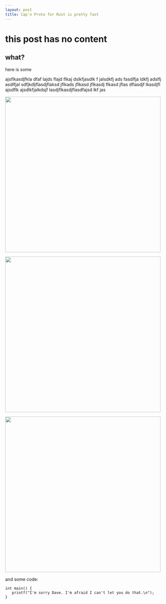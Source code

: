 ```yaml
---
layout: post
title: Cap'n Proto for Rust is pretty fast
---
```


# this post has no content

## what?

here is some

ajsflkasdjfkla dfaf lajds flajd flkaj dslkfjasdlk f jalsdkfj ads
fasdlfja ldkfj
adslfj
asdlfjal
sdfjkdljflasdjflaksd jflkads jflkasd jflkasdj flkasd jflas
dflasdjf lkasdjfl ajsdflk ajsdlkfjalkdsjf lasdjflkasdjflasdfajsd lkf jas

<img src="{{site.baseurl}}/assets/carsales.png"
     width="500"/>

<img src="{{site.baseurl}}/assets/catrank.png"
     width="500"/>

<img src="{{site.baseurl}}/assets/eval.png"
     width="500"/>


and some code:

```
int main() {
   printf("I'm sorry Dave. I'm afraid I can't let you do that.\n");
}

```
